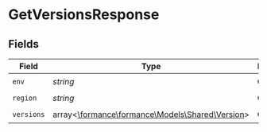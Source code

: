 # GetVersionsResponse


## Fields

| Field                                                                             | Type                                                                              | Required                                                                          | Description                                                                       |
| --------------------------------------------------------------------------------- | --------------------------------------------------------------------------------- | --------------------------------------------------------------------------------- | --------------------------------------------------------------------------------- |
| `env`                                                                             | *string*                                                                          | :heavy_check_mark:                                                                | N/A                                                                               |
| `region`                                                                          | *string*                                                                          | :heavy_check_mark:                                                                | N/A                                                                               |
| `versions`                                                                        | array<[\formance\formance\Models\Shared\Version](../../models/shared/Version.md)> | :heavy_check_mark:                                                                | N/A                                                                               |